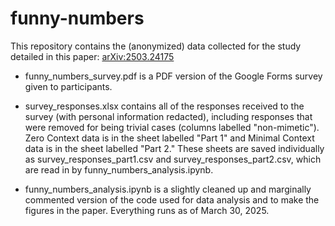 # funny-numbers

This repository contains the (anonymized) data collected for the study detailed in this paper: [arXiv:2503.24175](https://arxiv.org/abs/2503.24175)

- funny_numbers_survey.pdf is a PDF version of the Google Forms survey given to participants.

- survey_responses.xlsx contains all of the responses received to the survey (with personal information redacted), including responses that were removed for being trivial cases (columns labelled "non-mimetic"). Zero Context data is in the sheet labelled "Part 1" and Minimal Context data is in the sheet labelled "Part 2." These sheets are saved individually as survey_responses_part1.csv and survey_responses_part2.csv, which are read in by funny_numbers_analysis.ipynb.

- funny_numbers_analysis.ipynb is a slightly cleaned up and marginally commented version of the code used for data analysis and to make the figures in the paper. Everything runs as of March 30, 2025.
